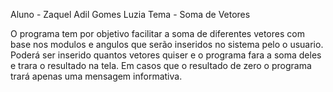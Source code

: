 Aluno - Zaquel Adil Gomes Luzia
Tema - Soma de Vetores

O programa tem por objetivo facilitar a soma de diferentes vetores com base nos 
modulos e angulos que serão inseridos no sistema pelo o usuario.
Poderá ser inserido quantos vetores quiser e o programa fara a soma deles e 
trara o resultado na tela.
Em casos que o resultado de zero o programa trará apenas uma mensagem informativa.
